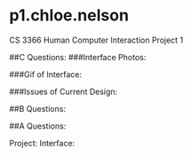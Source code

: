 # p1.chloe.nelson
CS 3366 Human Computer Interaction Project 1


##C Questions:
###Interface Photos:

###Gif of Interface:

###Issues of Current Design:


##B Questions:


##A Questions:

Project:
Interface:


